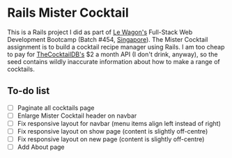 # Rails Mister Cocktail

This is a Rails project I did as part of [Le Wagon's](https://www.lewagon.com/) Full-Stack Web Development Bootcamp (Batch #454, [Singapore](https://www.lewagon.com/singapore)). The Mister Cocktail assignment is to build a cocktail recipe manager using Rails. I am too cheap to pay for [TheCocktailDB's](https://www.thecocktaildb.com/) $2 a month API (I don't drink, anyway), so the seed contains wildly inaccurate information about how to make a range of cocktails.

## To-do list
- [ ] Paginate all cocktails page
- [ ] Enlarge Mister Cocktail header on navbar
- [ ] Fix responsive layout for navbar (menu items align left instead of right)
- [ ] Fix responsive layout on show page (content is slightly off-centre)
- [ ] Fix responsive layout on new page (content is slightly off-centre)
- [ ] Add About page